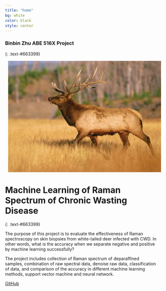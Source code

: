 ```yaml
---
title: "home"
bg: white
color: black
style: center
---
```


### Binbin Zhu ABE 516X Project
{: .text-#663399}

<img src="img/deer.png" alt="deer" title="deer" style="padding:0 10px;" />



# Machine Learning of Raman Spectrum of Chronic Wasting Disease
{: .text-#663399}

The purpose of this project is to evaluate the effectiveness of Raman spectroscopy on skin biopsies from white-tailed deer infected with CWD. In other words, what is the accuracy when we separate negative and positive by machine learning successfully? 

The project includes collection of Raman spectrum of deparaffined samples, combination of raw spectral data, denoise raw data, classification of data, and comparison of the accuracy in different machine learning methods, support vector machine and neural network. 


[GitHub](https://github.com/juliachu216/Website)

